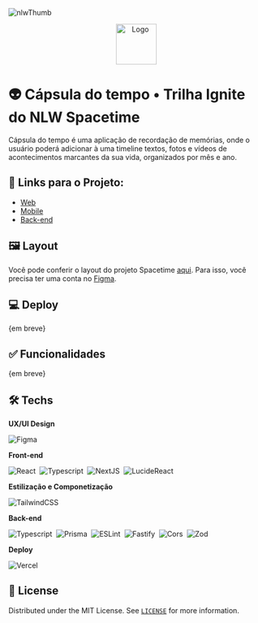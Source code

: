 <!-- PROJECT LOGO -->
 ![nlwThumb](https://github.com/marioantonio340/rocketseat-projects/assets/43358964/e72ba977-b68e-479c-8168-551e8b1a603c)


  <div align="center">
    <img src="https://github.com/marioantonio340/rocketseat-projects/assets/43358964/f967ae2a-30ce-4c3d-b099-445afcf5fece" alt="Logo" width="auto" height="80">
  </div>


# 👽 Cápsula do tempo • Trilha Ignite do NLW Spacetime

Cápsula do tempo é uma aplicação de recordação de memórias, onde o usuário poderá adicionar à uma timeline textos, fotos e vídeos de acontecimentos marcantes da sua vida, organizados por mês e ano.

## 🔗 Links para o Projeto:
- [Web](https://github.com/marioantonio340/rocketseat-projects/tree/develop/web)
- [Mobile](https://github.com/marioantonio340/rocketseat-projects/tree/develop/mobile)
- [Back-end](https://github.com/marioantonio340/rocketseat-projects/tree/develop/server)
  
## 🖼️ Layout

Você pode conferir o layout do projeto Spacetime [aqui](https://www.figma.com/file/hnt24wqXoYNH8G8I3fqKhc/C%C3%A1psula-do-tempo-%E2%80%A2-Trilha-Ignite-(Community)?type=design&node-id=206%3A201&t=tEuxpsHyGdChCX6q-1). Para isso, você precisa ter uma conta no [Figma](http://figma.com).

## 💻 Deploy

{em breve}

<!-- 
Você pode conferir o funcionamento do projeto por [aqui](https://). 
-->

## ✅ Funcionalidades

{em breve}
<!-- 
- [ ]
- [ ] 
-->
## 🛠️ Techs

**UX/UI Design**

![Figma](https://img.shields.io/badge/Figma-2D2C2A?style=for-the-badge&logo=figma)&nbsp;

**Front-end**

![React](https://img.shields.io/badge/-React-2D2C2A?style=for-the-badge&logo=react)&nbsp;
![Typescript](https://img.shields.io/badge/-Typescript-2D2C2A?style=for-the-badge&logo=typescript)&nbsp;
![NextJS](https://img.shields.io/badge/-next.js-2D2C2A?style=for-the-badge&logo=next.js)&nbsp;
![LucideReact](https://img.shields.io/badge/-lucidereact-2D2C2A?style=for-the-badge&logo=lucidereact)&nbsp;

**Estilização e Componetização**

![TailwindCSS](https://img.shields.io/badge/-tailwindcss-2D2C2A?style=for-the-badge&logo=tailwindcss)&nbsp;

**Back-end**

![Typescript](https://img.shields.io/badge/-Typescript-2D2C2A?style=for-the-badge&logo=typescript)&nbsp;
![Prisma](https://img.shields.io/badge/prisma-2D2C2A?style=for-the-badge&logo=prisma&logoColor=white)&nbsp;
![ESLint](https://img.shields.io/badge/eslint-2D2C2A?style=for-the-badge&logo=eslint&logoColor=white)&nbsp;
![Fastify](https://img.shields.io/badge/fastify-2D2C2A?style=for-the-badge&logo=fastify&logoColor=white)&nbsp;
![Cors](https://img.shields.io/badge/-cors-2D2C2A?style=for-the-badge&logo=cors)&nbsp;
![Zod](https://img.shields.io/badge/-zod-2D2C2A?style=for-the-badge&logo=zod)&nbsp;

<!-- **Outras techs** -->

**Deploy**

![Vercel](https://img.shields.io/badge/Vercel-2D2C2A?style=for-the-badge&logo=vercel)&nbsp;


## 📃 License
Distributed under the MIT License. See [`LICENSE`](https://github.com/marioantonio340/rocketseat-projects/blob/main/LICENSE) for more information.
